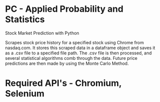 # PC - Applied Probability and Statistics

Stock Market Prediction with Python

Scrapes stock price history for a specified stock using Chrome from nasdaq.com.
It stores this scraped data in a dataframe object and saves it as a .csv file 
to a specified file path.
The .csv file is then processed, and several statistical algorithms comb through 
the data. 
Future price predictions are then made by using the Monte Carlo Method. 


# Required API's - Chromium, Selenium

